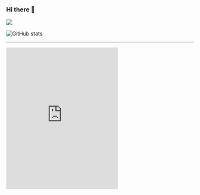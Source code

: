 ### Hi there 👋

<a href="https://github.com/anuraghazra/github-readme-stats">
  <img align="center" src="https://github-readme-stats.vercel.app/api/top-langs/?username=PLOKMJNB&layout=compact&theme=buefy" />
</a>

![GitHub stats](https://github-readme-stats.vercel.app/api?username=PLOKMJNB&show_icons=true)

---

<iframe src="https://open.spotify.com/embed/track/1Q70eaVbwHkiV5a3NIBXW2" width="300" height="380" frameborder="0" allowtransparency="true" allow="encrypted-media"></iframe>
<!--
**PLOKMJNB/PLOKMJNB** is a ✨ _special_ ✨ repository because its `README.md` (this file) appears on your GitHub profile.

Here are some ideas to get you started:

- 🔭 I’m currently working on ...
- 🌱 I’m currently learning ...
- 👯 I’m looking to collaborate on ...
- 🤔 I’m looking for help with ...
- 💬 Ask me about ...
- 📫 How to reach me: ...
- 😄 Pronouns: ...
- ⚡ Fun fact: ...
-->
